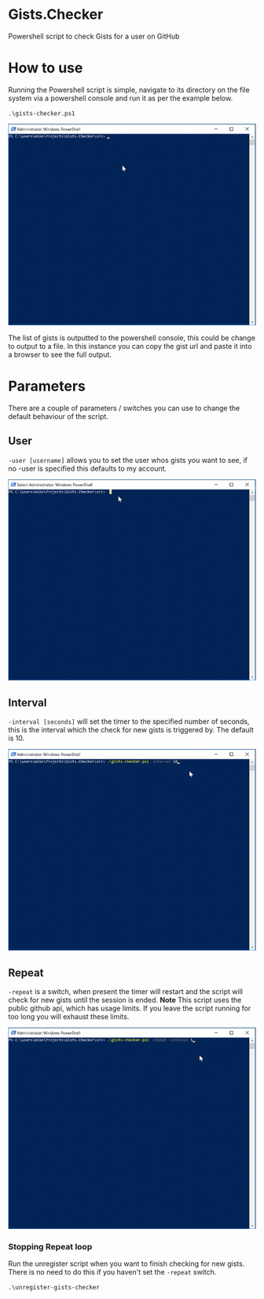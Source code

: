# Gists.Checker
Powershell script to check Gists for a user on GitHub

# How to use
Running the Powershell script is simple, navigate to its directory on the file system via a powershell console and run it as per the example below.

    .\gists-checker.ps1

![](gists-checker-defaults.gif)

The list of gists is outputted to the powershell console, this could be change to output to a file. In this instance you can copy the gist url and paste it into a browser to see the full output.

# Parameters
There are a couple of parameters / switches you can use to change the default behaviour of the script.

## User

`-user [username]` allows you to set the user whos gists you want to see, if no -user is specified this defaults to my account.

![](gists-checker-user.gif)

## Interval

`-interval [seconds]` will set the timer to the specified number of seconds, this is the interval which the check for new gists is triggered by. The default is 10.

![](gists-checker-interval-new-gist.gif)

## Repeat

`-repeat` is a switch, when present the timer will restart and the script will check for new gists until the session is ended. **Note** This script uses the public github api, which has usage limits. If you leave the script running for too long you will exhaust these limits.

![](gists-checker-repeat.gif)

### Stopping Repeat loop

Run the unregister script when you want to finish checking for new gists. There is no need to do this if you haven't set the `-repeat` switch.

    .\unregister-gists-checker